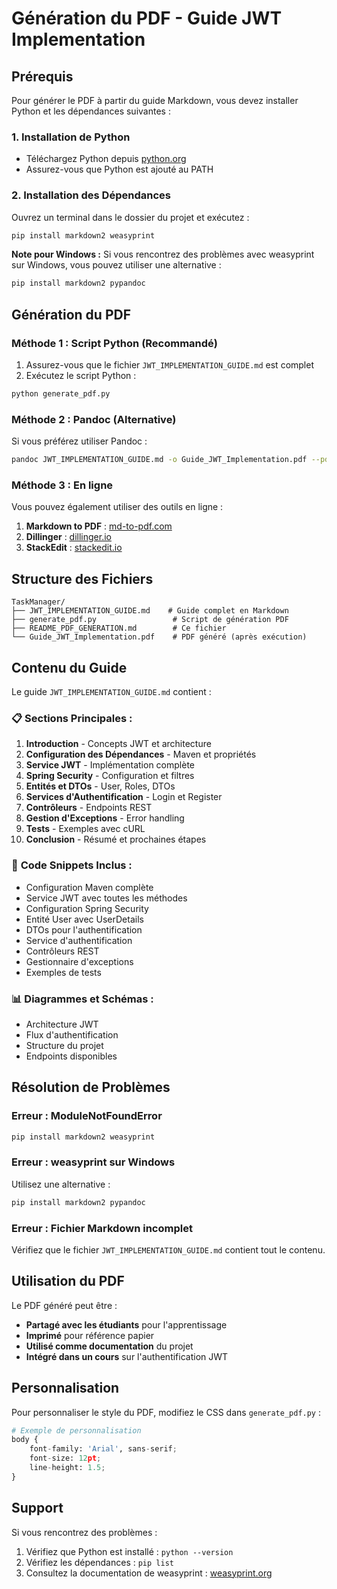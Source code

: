 # Génération du PDF - Guide JWT Implementation

## Prérequis

Pour générer le PDF à partir du guide Markdown, vous devez installer Python et les dépendances suivantes :

### 1. Installation de Python
- Téléchargez Python depuis [python.org](https://www.python.org/downloads/)
- Assurez-vous que Python est ajouté au PATH

### 2. Installation des Dépendances

Ouvrez un terminal dans le dossier du projet et exécutez :

```bash
pip install markdown2 weasyprint
```

**Note pour Windows :**
Si vous rencontrez des problèmes avec weasyprint sur Windows, vous pouvez utiliser une alternative :

```bash
pip install markdown2 pypandoc
```

## Génération du PDF

### Méthode 1 : Script Python (Recommandé)

1. Assurez-vous que le fichier `JWT_IMPLEMENTATION_GUIDE.md` est complet
2. Exécutez le script Python :

```bash
python generate_pdf.py
```

### Méthode 2 : Pandoc (Alternative)

Si vous préférez utiliser Pandoc :

```bash
pandoc JWT_IMPLEMENTATION_GUIDE.md -o Guide_JWT_Implementation.pdf --pdf-engine=wkhtmltopdf
```

### Méthode 3 : En ligne

Vous pouvez également utiliser des outils en ligne :

1. **Markdown to PDF** : [md-to-pdf.com](https://md-to-pdf.com)
2. **Dillinger** : [dillinger.io](https://dillinger.io)
3. **StackEdit** : [stackedit.io](https://stackedit.io)

## Structure des Fichiers

```
TaskManager/
├── JWT_IMPLEMENTATION_GUIDE.md    # Guide complet en Markdown
├── generate_pdf.py                 # Script de génération PDF
├── README_PDF_GENERATION.md        # Ce fichier
└── Guide_JWT_Implementation.pdf    # PDF généré (après exécution)
```

## Contenu du Guide

Le guide `JWT_IMPLEMENTATION_GUIDE.md` contient :

### 📋 **Sections Principales :**
1. **Introduction** - Concepts JWT et architecture
2. **Configuration des Dépendances** - Maven et propriétés
3. **Service JWT** - Implémentation complète
4. **Spring Security** - Configuration et filtres
5. **Entités et DTOs** - User, Roles, DTOs
6. **Services d'Authentification** - Login et Register
7. **Contrôleurs** - Endpoints REST
8. **Gestion d'Exceptions** - Error handling
9. **Tests** - Exemples avec cURL
10. **Conclusion** - Résumé et prochaines étapes

### 🔧 **Code Snippets Inclus :**
- Configuration Maven complète
- Service JWT avec toutes les méthodes
- Configuration Spring Security
- Entité User avec UserDetails
- DTOs pour l'authentification
- Service d'authentification
- Contrôleurs REST
- Gestionnaire d'exceptions
- Exemples de tests

### 📊 **Diagrammes et Schémas :**
- Architecture JWT
- Flux d'authentification
- Structure du projet
- Endpoints disponibles

## Résolution de Problèmes

### Erreur : ModuleNotFoundError
```bash
pip install markdown2 weasyprint
```

### Erreur : weasyprint sur Windows
Utilisez une alternative :
```bash
pip install markdown2 pypandoc
```

### Erreur : Fichier Markdown incomplet
Vérifiez que le fichier `JWT_IMPLEMENTATION_GUIDE.md` contient tout le contenu.

## Utilisation du PDF

Le PDF généré peut être :
- **Partagé avec les étudiants** pour l'apprentissage
- **Imprimé** pour référence papier
- **Utilisé comme documentation** du projet
- **Intégré dans un cours** sur l'authentification JWT

## Personnalisation

Pour personnaliser le style du PDF, modifiez le CSS dans `generate_pdf.py` :

```python
# Exemple de personnalisation
body {
    font-family: 'Arial', sans-serif;
    font-size: 12pt;
    line-height: 1.5;
}
```

## Support

Si vous rencontrez des problèmes :
1. Vérifiez que Python est installé : `python --version`
2. Vérifiez les dépendances : `pip list`
3. Consultez la documentation de weasyprint : [weasyprint.org](https://weasyprint.org) 